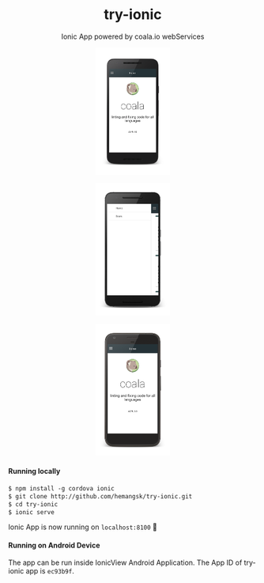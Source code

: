 <p align="center"><h1 align="center">try-ionic</h1></p>
<p align="center">Ionic App powered by coala.io webServices</p>

<p align="center"><img src="screenshots/3.png" width=150 /></p>
<p align="center"><img src="screenshots/2.png" width=150 /></p>
<p align="center"><img src="screenshots/1.png" width=150 /></p>

#### Running locally
```
$ npm install -g cordova ionic
$ git clone http://github.com/hemangsk/try-ionic.git
$ cd try-ionic
$ ionic serve
```

Ionic App is now running on ```localhost:8100``` :tada:

#### Running on Android Device

The app can be run inside IonicView Android Application. The App ID of try-ionic app is ```ec93b9f```.
